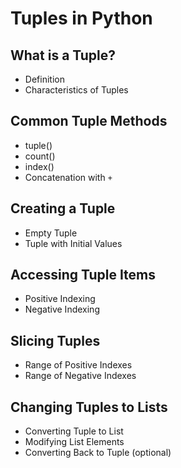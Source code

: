 # Tuples in Python

## What is a Tuple?
- Definition
- Characteristics of Tuples

## Common Tuple Methods
- tuple()
- count()
- index()
- Concatenation with `+`

## Creating a Tuple
- Empty Tuple
- Tuple with Initial Values

## Accessing Tuple Items
- Positive Indexing
- Negative Indexing

## Slicing Tuples
- Range of Positive Indexes
- Range of Negative Indexes

## Changing Tuples to Lists
- Converting Tuple to List
- Modifying List Elements
- Converting Back to Tuple (optional)
